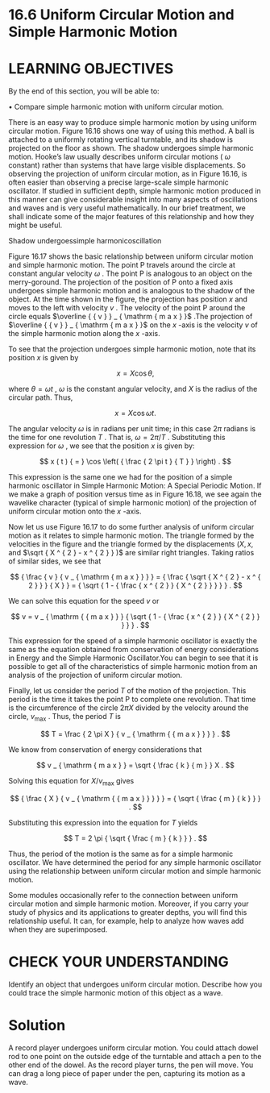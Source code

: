 # 16.6 Uniform Circular Motion and Simple Harmonic Motion

# LEARNING OBJECTIVES

By the end of this section, you will be able to:

• Compare simple harmonic motion with uniform circular motion.

There is an easy way to produce simple harmonic motion by using uniform circular motion. Figure 16.16 shows one way of using this method. A ball is attached to a uniformly rotating vertical turntable, and its shadow is projected on the floor as shown. The shadow undergoes simple harmonic motion. Hooke’s law usually describes uniform circular motions ( $\omega$ constant) rather than systems that have large visible displacements. So observing the projection of uniform circular motion, as in Figure 16.16, is often easier than observing a precise large-scale simple harmonic oscillator. If studied in sufficient depth, simple harmonic motion produced in this manner can give considerable insight into many aspects of oscillations and waves and is very useful mathematically. In our brief treatment, we shall indicate some of the major features of this relationship and how they might be useful.

Shadow undergoessimple harmonicoscillation

Figure 16.17 shows the basic relationship between uniform circular motion and simple harmonic motion. The point P travels around the circle at constant angular velocity $\omega$ . The point P is analogous to an object on the merry-goround. The projection of the position of P onto a fixed axis undergoes simple harmonic motion and is analogous to the shadow of the object. At the time shown in the figure, the projection has position $x$ and moves to the left with velocity $v$ . The velocity of the point P around the circle equals $\overline { { v } } _ { \mathrm { m a x } }$ .The projection of $\overline { { v } } _ { \mathrm { m a x } }$ on the $x$ -axis is the velocity $v$ of the simple harmonic motion along the $x$ -axis.

To see that the projection undergoes simple harmonic motion, note that its position $x$ is given by

$$
x = X \cos \theta ,
$$

where $\theta = \omega t$ , $\omega$ is the constant angular velocity, and $X$ is the radius of the circular path. Thus,

$$
x = X \cos \omega t .
$$

The angular velocity $\omega$ is in radians per unit time; in this case $2 \pi$ radians is the time for one revolution $T$ . That is, $\omega = 2 \pi / T$ . Substituting this expression for $\omega$ , we see that the position $x$ is given by:

$$
x ( t ) { = } \cos \left( { \frac { 2 \pi t } { T } } \right) .
$$

This expression is the same one we had for the position of a simple harmonic oscillator in Simple Harmonic Motion: A Special Periodic Motion. If we make a graph of position versus time as in Figure 16.18, we see again the wavelike character (typical of simple harmonic motion) of the projection of uniform circular motion onto the $x$ -axis.

Now let us use Figure 16.17 to do some further analysis of uniform circular motion as it relates to simple harmonic motion. The triangle formed by the velocities in the figure and the triangle formed by the displacements $( X , x ,$ and $\sqrt { X ^ { 2 } - x ^ { 2 } } )$ are similar right triangles. Taking ratios of similar sides, we see that

$$
{ \frac { v } { v _ { \mathrm { m a x } } } } = { \frac { \sqrt { X ^ { 2 } - x ^ { 2 } } } { X } } = { \sqrt { 1 - { \frac { x ^ { 2 } } { X ^ { 2 } } } } } .
$$

We can solve this equation for the speed $v$ or

$$
v = v _ { \mathrm { { m a x } } } { \sqrt { 1 - { \frac { x ^ { 2 } } { X ^ { 2 } } } } } .
$$

This expression for the speed of a simple harmonic oscillator is exactly the same as the equation obtained from conservation of energy considerations in Energy and the Simple Harmonic Oscillator.You can begin to see that it is possible to get all of the characteristics of simple harmonic motion from an analysis of the projection of uniform circular motion.

Finally, let us consider the period $T$ of the motion of the projection. This period is the time it takes the point P to complete one revolution. That time is the circumference of the circle $2 \pi X$ divided by the velocity around the circle, $v _ { \mathrm { m a x } }$ . Thus, the period $T$ is

$$
T = \frac { 2 \pi X } { v _ { \mathrm { { m a x } } } } .
$$

We know from conservation of energy considerations that

$$
v _ { \mathrm { m a x } } = \sqrt { \frac { k } { m } } X .
$$

Solving this equation for $X / v _ { \mathrm { m a x } }$ gives

$$
{ \frac { X } { v _ { \mathrm { { m a x } } } } } = { \sqrt { \frac { m } { k } } } .
$$

Substituting this expression into the equation for $T$ yields

$$
T = 2 \pi { \sqrt { \frac { m } { k } } } .
$$

Thus, the period of the motion is the same as for a simple harmonic oscillator. We have determined the period for any simple harmonic oscillator using the relationship between uniform circular motion and simple harmonic motion.

Some modules occasionally refer to the connection between uniform circular motion and simple harmonic motion. Moreover, if you carry your study of physics and its applications to greater depths, you will find this relationship useful. It can, for example, help to analyze how waves add when they are superimposed.

# CHECK YOUR UNDERSTANDING

Identify an object that undergoes uniform circular motion. Describe how you could trace the simple harmonic motion of this object as a wave.

# Solution

A record player undergoes uniform circular motion. You could attach dowel rod to one point on the outside edge of the turntable and attach a pen to the other end of the dowel. As the record player turns, the pen will move. You can drag a long piece of paper under the pen, capturing its motion as a wave.